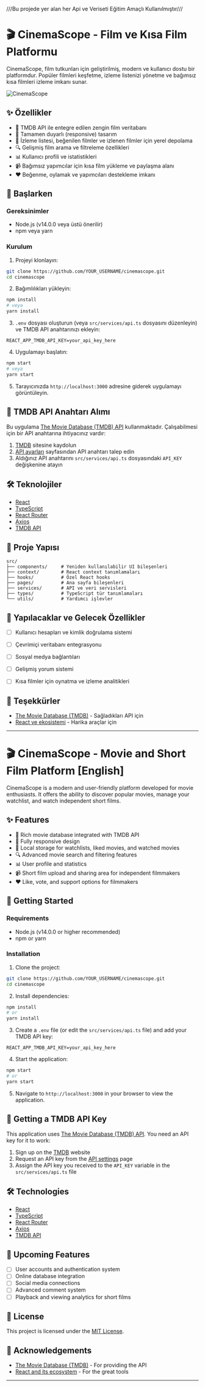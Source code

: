 ///Bu projede yer alan her Api ve Veriseti Eğitim Amaçlı Kullanılmıştır///

# 🎬 CinemaScope - Film ve Kısa Film Platformu

CinemaScope, film tutkunları için geliştirilmiş, modern ve kullanıcı dostu bir platformdur. Popüler filmleri keşfetme, izleme listenizi yönetme ve bağımsız kısa filmleri izleme imkanı sunar.

![CinemaScope](https://i.imgur.com/placeholder.png)

## ✨ Özellikler

- 🎥 TMDB API ile entegre edilen zengin film veritabanı
- 📱 Tamamen duyarlı (responsive) tasarım
- 💾 İzleme listesi, beğenilen filmler ve izlenen filmler için yerel depolama
- 🔍 Gelişmiş film arama ve filtreleme özellikleri
- 📊 Kullanıcı profili ve istatistikleri
- 📹 Bağımsız yapımcılar için kısa film yükleme ve paylaşma alanı
- ❤️ Beğenme, oylamak ve yapımcıları destekleme imkanı

## 🚀 Başlarken

### Gereksinimler
- Node.js (v14.0.0 veya üstü önerilir)
- npm veya yarn

### Kurulum

1. Projeyi klonlayın:
```bash
git clone https://github.com/YOUR_USERNAME/cinemascope.git
cd cinemascope
```

2. Bağımlılıkları yükleyin:
```bash
npm install
# veya
yarn install
```

3. `.env` dosyası oluşturun (veya `src/services/api.ts` dosyasını düzenleyin) ve TMDB API anahtarınızı ekleyin:
```
REACT_APP_TMDB_API_KEY=your_api_key_here
```

4. Uygulamayı başlatın:
```bash
npm start
# veya
yarn start
```

5. Tarayıcınızda `http://localhost:3000` adresine giderek uygulamayı görüntüleyin.

## 🔑 TMDB API Anahtarı Alımı

Bu uygulama [The Movie Database (TMDB) API](https://www.themoviedb.org/documentation/api) kullanmaktadır. Çalışabilmesi için bir API anahtarına ihtiyacınız vardır:

1. [TMDB](https://www.themoviedb.org) sitesine kaydolun
2. [API ayarları](https://www.themoviedb.org/settings/api) sayfasından API anahtarı talep edin
3. Aldığınız API anahtarını `src/services/api.ts` dosyasındaki `API_KEY` değişkenine atayın

## 🛠️ Teknolojiler

- [React](https://reactjs.org/)
- [TypeScript](https://www.typescriptlang.org/)
- [React Router](https://reactrouter.com/)
- [Axios](https://axios-http.com/)
- [TMDB API](https://www.themoviedb.org/documentation/api)

## 🎯 Proje Yapısı

```
src/
├── components/     # Yeniden kullanılabilir UI bileşenleri
├── context/        # React context tanımlamaları
├── hooks/          # Özel React hooks
├── pages/          # Ana sayfa bileşenleri
├── services/       # API ve veri servisleri
├── types/          # TypeScript tür tanımlamaları
└── utils/          # Yardımcı işlevler
```

## 📝 Yapılacaklar ve Gelecek Özellikler

- [ ] Kullanıcı hesapları ve kimlik doğrulama sistemi
- [ ] Çevrimiçi veritabanı entegrasyonu
- [ ] Sosyal medya bağlantıları
- [ ] Gelişmiş yorum sistemi
- [ ] Kısa filmler için oynatma ve izleme analitikleri


## 🙏 Teşekkürler

- [The Movie Database (TMDB)](https://www.themoviedb.org) - Sağladıkları API için
- [React ve ekosistemi](https://reactjs.org/) - Harika araçlar için

---

# 🎬 CinemaScope - Movie and Short Film Platform [English]

CinemaScope is a modern and user-friendly platform developed for movie enthusiasts. It offers the ability to discover popular movies, manage your watchlist, and watch independent short films.

## ✨ Features

- 🎥 Rich movie database integrated with TMDB API
- 📱 Fully responsive design
- 💾 Local storage for watchlists, liked movies, and watched movies
- 🔍 Advanced movie search and filtering features
- 📊 User profile and statistics
- 📹 Short film upload and sharing area for independent filmmakers
- ❤️ Like, vote, and support options for filmmakers

## 🚀 Getting Started

### Requirements
- Node.js (v14.0.0 or higher recommended)
- npm or yarn

### Installation

1. Clone the project:
```bash
git clone https://github.com/YOUR_USERNAME/cinemascope.git
cd cinemascope
```

2. Install dependencies:
```bash
npm install
# or
yarn install
```

3. Create a `.env` file (or edit the `src/services/api.ts` file) and add your TMDB API key:
```
REACT_APP_TMDB_API_KEY=your_api_key_here
```

4. Start the application:
```bash
npm start
# or
yarn start
```

5. Navigate to `http://localhost:3000` in your browser to view the application.

## 🔑 Getting a TMDB API Key

This application uses [The Movie Database (TMDB) API](https://www.themoviedb.org/documentation/api). You need an API key for it to work:

1. Sign up on the [TMDB](https://www.themoviedb.org) website
2. Request an API key from the [API settings](https://www.themoviedb.org/settings/api) page
3. Assign the API key you received to the `API_KEY` variable in the `src/services/api.ts` file

## 🛠️ Technologies

- [React](https://reactjs.org/)
- [TypeScript](https://www.typescriptlang.org/)
- [React Router](https://reactrouter.com/)
- [Axios](https://axios-http.com/)
- [TMDB API](https://www.themoviedb.org/documentation/api)

## 📝 Upcoming Features

- [ ] User accounts and authentication system
- [ ] Online database integration
- [ ] Social media connections
- [ ] Advanced comment system
- [ ] Playback and viewing analytics for short films

## 📜 License

This project is licensed under the [MIT License](LICENSE).

## 🙏 Acknowledgements

- [The Movie Database (TMDB)](https://www.themoviedb.org) - For providing the API
- [React and its ecosystem](https://reactjs.org/) - For the great tools

---




